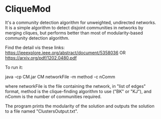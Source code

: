 # CliqueMod

It's a community detection algorithm for unweighted, undirected networks. It is a simple algorithm to detect disjoint communities in networks by merging cliques, but performs better than most of modularity-based community detection algorithm.

Find the detail vis these links:
https://ieeexplore.ieee.org/abstract/document/5358036
OR https://arxiv.org/pdf/1202.0480.pdf

To run it:

   java -cp CM.jar CM networkFile -m method -c nComm
  
where networkFile is the file containing the network, in "list of edges" format, method is the clique-finding algorithm to use ("BK" or "KJ"), and nComm is the number of communities required.

The program prints the modularity of the solution and outputs the solution to a file named "ClustersOutput.txt".
